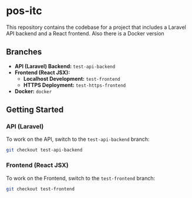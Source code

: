 # pos-itc

This repository contains the codebase for a project that includes a Laravel API backend and a React frontend.
Also there is a Docker version

## Branches

- **API (Laravel) Backend:** `test-api-backend`
- **Frontend (React JSX):**
  - **Localhost Development:** `test-frontend`
  - **HTTPS Deployment:** `test-https-frontend`
- **Docker:** `docker`

## Getting Started

### API (Laravel)

To work on the API, switch to the `test-api-backend` branch:

```bash
git checkout test-api-backend
```

### Frontend (React JSX)

To work on the Frontend, switch to the `test-frontend` branch:

```bash
git checkout test-frontend
```
